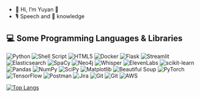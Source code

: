 - 👋 Hi, I’m Yuyan 👀 
- 🎙️ Speech and 🧠 knowledge

<!---
yuyanQ/yuyanQ is a ✨ special ✨ repository because its `README.md` (this file) appears on your GitHub profile.
You can click the Preview link to take a look at your changes.
--->

## 💻 Some Programming Languages & Libraries

<p>
  <img alt="Python" src="https://img.shields.io/badge/Python-3776AB?style=flat-square&logo=python&logoColor=white" />
  <img alt="Shell Script" src="https://img.shields.io/badge/Shell_Script-121011?style=flat-square&logo=gnu-bash&logoColor=white" />
  <img alt="HTML5" src="https://img.shields.io/badge/HTML5-E34F26?style=flat-square&logo=html5&logoColor=white" />
  <img alt="Docker" src="https://img.shields.io/badge/Docker-2496ED?style=flat-square&logo=docker&logoColor=white" />
  <img alt="Flask" src="https://img.shields.io/badge/Flask-000000?style=flat-square&logo=flask&logoColor=white" />
  <img alt="Streamlit" src="https://img.shields.io/badge/Streamlit-FF4B4B?style=flat-square&logo=streamlit&logoColor=white" />
  <img alt="Elasticsearch" src="https://img.shields.io/badge/Elasticsearch-005571?style=flat-square&logo=elasticsearch&logoColor=white" />
  <img alt="SpaCy" src="https://img.shields.io/badge/SpaCy-09A3D5?style=flat-square&logo=spacy&logoColor=white" />
  <img alt="Neo4j" src="https://img.shields.io/badge/Neo4j-008CC1?style=flat-square&logo=neo4j&logoColor=white" />
  <img alt="Whisper" src="https://img.shields.io/badge/Whisper-009688?style=flat-square&logoColor=white" />
  <img alt="ElevenLabs" src="https://img.shields.io/badge/ElevenLabs-000000?style=flat-square&logo=elevenlabs&logoColor=white" />
  <img alt="scikit-learn" src="https://img.shields.io/badge/scikit--learn-%23F7931E.svg?style=flat-square&logo=scikit-learn&logoColor=white" />
  <img alt="Pandas" src="https://img.shields.io/badge/Pandas-150458?style=flat-square&logo=pandas&logoColor=white" />
  <img alt="NumPy" src="https://img.shields.io/badge/NumPy-013243?style=flat-square&logo=numpy&logoColor=white" />
  <img alt="SciPy" src="https://img.shields.io/badge/SciPy-8CAAE6?style=flat-square&logo=scipy&logoColor=white" />
  <img alt="Matplotlib" src="https://img.shields.io/badge/Matplotlib-11557C?style=flat-square&logo=Matplotlib&logoColor=white" />
  <img alt="Beautiful Soup" src="https://img.shields.io/badge/Beautiful_Soup-3776AB?style=flat-square&logo=beautifulsoup&logoColor=white" />
  <img alt="PyTorch" src="https://img.shields.io/badge/PyTorch-%23EE4C2C.svg?style=flat-square&logo=PyTorch&logoColor=white" />
  <img alt="TensorFlow" src="https://img.shields.io/badge/TensorFlow-%23FF6F00.svg?style=flat-square&logo=TensorFlow&logoColor=white" />
  <img alt="Postman" src="https://img.shields.io/badge/Postman-FF6C37?style=flat-square&logo=postman&logoColor=white" />
  <img alt="Jira" src="https://img.shields.io/badge/jira-%230A0FFF.svg?style=flat-square&logo=jira&logoColor=white" />
  <img alt="Git" src="https://img.shields.io/badge/git-%23F05033.svg?style=flat-square&logo=git&logoColor=white" />
  <img alt="Git" src="https://img.shields.io/badge/gitlab-%23181717.svg?style=flat-square&logo=gitlab&logoColor=white" />
  <img alt="AWS" src="https://img.shields.io/badge/AWS-%23FF9900.svg?style=flat-square&logo=amazon-aws&logoColor=white" />
  
</p>

[![Top Langs](https://github-readme-stats.vercel.app/api/top-langs/?username=yuyanQ)](https://github.com/anuraghazra/github-readme-stats)


